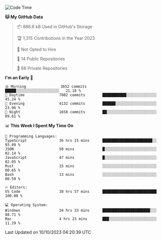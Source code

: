 <!--START_SECTION:waka-->
![Code Time](http://img.shields.io/badge/Code%20Time-4%2C715%20hrs%2050%20mins-blue)

**🐱 My GitHub Data** 

> 📦 886.6 kB Used in GitHub's Storage 
 > 
> 🏆 1,315 Contributions in the Year 2023
 > 
> 🚫 Not Opted to Hire
 > 
> 📜 14 Public Repositories 
 > 
> 🔑 68 Private Repositories 
 > 
**I'm an Early 🐤** 

```text
🌞 Morning                3652 commits        █████░░░░░░░░░░░░░░░░░░░░   21.18 % 
🌆 Daytime                7802 commits        ███████████░░░░░░░░░░░░░░   45.24 % 
🌃 Evening                4132 commits        ██████░░░░░░░░░░░░░░░░░░░   23.96 % 
🌙 Night                  1658 commits        ██░░░░░░░░░░░░░░░░░░░░░░░   09.61 % 
```


📊 **This Week I Spent My Time On** 

```text
💬 Programming Languages: 
TypeScript               36 hrs 15 mins      ███████████████████████░░   93.09 % 
JSON                     50 mins             █░░░░░░░░░░░░░░░░░░░░░░░░   02.14 % 
JavaScript               47 mins             █░░░░░░░░░░░░░░░░░░░░░░░░   02.05 % 
Rust                     15 mins             ░░░░░░░░░░░░░░░░░░░░░░░░░   00.65 % 
Bash                     13 mins             ░░░░░░░░░░░░░░░░░░░░░░░░░   00.59 % 

🔥 Editors: 
VS Code                  38 hrs 57 mins      █████████████████████████   100.00 % 

💻 Operating System: 
Windows                  34 hrs 33 mins      ██████████████████████░░░   88.71 % 
Mac                      4 hrs 23 mins       ███░░░░░░░░░░░░░░░░░░░░░░   11.29 % 
```


 Last Updated on 10/10/2023 04:20:39 UTC
<!--END_SECTION:waka-->

